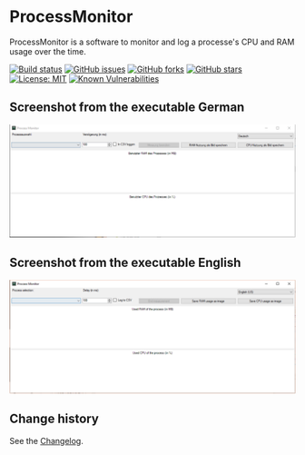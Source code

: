 ProcessMonitor
==============

ProcessMonitor is a software to monitor and log a processe's CPU and RAM usage over the time.

[![Build status](https://ci.appveyor.com/api/projects/status/33sr4h0y2423g9kh?svg=true)](https://ci.appveyor.com/project/SeppPenner/processmonitor)
[![GitHub issues](https://img.shields.io/github/issues/SeppPenner/ProcessMonitor.svg)](https://github.com/SeppPenner/ProcessMonitor/issues)
[![GitHub forks](https://img.shields.io/github/forks/SeppPenner/ProcessMonitor.svg)](https://github.com/SeppPenner/ProcessMonitor/network)
[![GitHub stars](https://img.shields.io/github/stars/SeppPenner/ProcessMonitor.svg)](https://github.com/SeppPenner/ProcessMonitor/stargazers)
[![License: MIT](https://img.shields.io/badge/License-MIT-blue.svg)](https://raw.githubusercontent.com/SeppPenner/ProcessMonitor/master/License.txt)
[![Known Vulnerabilities](https://snyk.io/test/github/SeppPenner/ProcessMonitor/badge.svg)](https://snyk.io/test/github/SeppPenner/ProcessMonitor)


## Screenshot from the executable German
![Screenshot from the executable German](https://github.com/SeppPenner/ProcessMonitor/blob/master/Screenshot_DE.PNG "Screenshot from the executable German")

## Screenshot from the executable English
![Screenshot from the executable English](https://github.com/SeppPenner/ProcessMonitor/blob/master/Screenshot_EN.PNG "Screenshot from the executable English")

Change history
--------------

See the [Changelog](https://github.com/SeppPenner/ProcessMonitor/blob/master/Changelog.md).